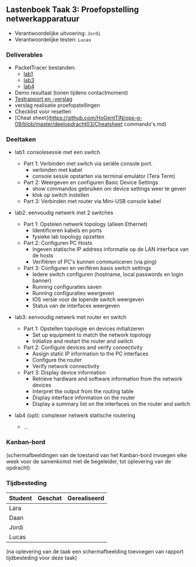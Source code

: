 ## Lastenboek Taak 3: Proefopstelling netwerkapparatuur

* Verantwoordelijke uitvoering: `Jordi`
* Verantwoordelijke testen: `Lucas`

### Deliverables

* PacketTracer bestanden:
	* [lab1](https://github.com/HoGentTIN/ops-g-09/blob/master/deelopdracht03/labo's/labo.pkt)
	* [lab3](https://github.com/HoGentTIN/ops-g-09/blob/master/deelopdracht03/labo's/labo3.pkt)  
	* [lab4](https://github.com/HoGentTIN/ops-g-09/blob/master/deelopdracht03/labo's/Opdracht3_lab4(optioneel).pka)
* Demo resultaat (tonen tijdens contactmoment)
* [Testrapport en -verslag](https://github.com/HoGentTIN/ops-g-09/blob/master/deelopdracht03/02_testplan-rapport.md)
* verslag realisatie proefopstellingen
* Checklist voor resetten 
* [Cheat sheet](https://github.com/HoGentTIN/ops-g-09/blob/master/deelopdracht03/Cheatsheet commando's.md)

### Deeltaken

* lab1: consolesessie met een switch
	* Part 1: Verbinden met switch via seriële console port.
		* verbinden met kabel
		* console sessie opstarten via terminal emulator (Tera Term)
	* Part 2: Weergeven en configuren Basic Device Settings
		* show commandos gebruiken om device settings weer te geven
		* klok op switch instellen
	* Part 3: Verbinden met router via Mini-USB console kabel              
	  
	   
* lab2: eenvoudig netwerk met 2 switches
	* Part 1: Opstelen netwerk topology (alleen Ethernet)
		* Identificeren kabels en ports
		* fysieke lab topology opzetten
	* Part 2: Configuren PC Hosts
		* Ingeven statische IP address informatie op de LAN interface van de hosts
		* Verifiëren of PC's kunnen communiceren (via ping)
	* Part 3: Configuren en verifëren basis switch settings
		* Iedere switch configuren (hostname, local passwords en login banner)
		* Running configuraties saven
		* Running configuraties weergeven
		* IOS versie voor de lopende switch weergeven
		* Status van de interfaces weergeven 
		      
      
* lab3: eenvoudig netwerk met router en switch
	* Part 1: Opstellen topologie en devices initializeren
		* Set up equipment to match the network topology
		* Initialize and restart the router and switch
	* Part 2: Configure devices and verify connectivity
		* Assign static IP information to the PC interfaces
		* Configure the router
		* Verify network connectivity
	* Part 3: Display device information
		* Retrieve hardware and software information from the network devices
		* Interpret the output from the routing table
		* Display interface information on the router
		* Display a summary list on the interfaces on the router and switch   
		

 
* lab4 (opt): complexer netwerk statische routering
	* ...


### Kanban-bord

(schermafbeeldingen van de toestand van het Kanban-bord invoegen elke week voor de samenkomst met de begeleider, tot oplevering van de opdracht)

### Tijdbesteding

| Student  | Geschat | Gerealiseerd |
| :---     |    ---: |         ---: |
| Lara |         |              |
| Daan |         |              |
| Jordi |         |              |
| Lucas |         |              |

(na oplevering van de taak een schermafbeelding toevoegen van rapport tijdbesteding voor deze taak)
